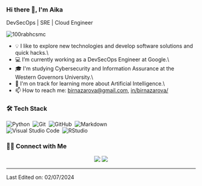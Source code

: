 ### Hi there 👋, I'm Aika

DevSecOps | SRE | Cloud Engineer

<p align="left"> <img src="https://komarev.com/ghpvc/?username=100rabhcsmc&label=Profile%20views&color=0e75b6&style=flat" alt="100rabhcsmc" /> </p>


- 💡 I like to explore new technologies and develop software solutions and quick hacks.\
- 💻 I’m currently working as a DevSecOps Engineer at Google.\
- 🎓 I'm studying Cybersecurity and Information Assurance at the Western Governors University.\
- 🤖 I'm on track for learning more about Artificial Intelligence.\
- 📫 How to reach me: birnazarova@gmail.com, [in/birnazarova/](https://www.linkedin.com/in/birnazarova/)

### 🛠 Tech Stack

![Python](https://img.shields.io/badge/-Python-05122A?style=flat&logo=python)&nbsp;
![Git](https://img.shields.io/badge/-Git-05122A?style=flat&logo=git)&nbsp;
![GitHub](https://img.shields.io/badge/-GitHub-05122A?style=flat&logo=github)&nbsp;
![Markdown](https://img.shields.io/badge/-Markdown-05122A?style=flat&logo=markdown)\
![Visual Studio Code](https://img.shields.io/badge/-Visual%20Studio%20Code-05122A?style=flat&logo=visual-studio-code&logoColor=007ACC)&nbsp;
![RStudio](https://img.shields.io/badge/-RStudio-05122A?style=flat&logo=rstudio)&nbsp;

### 🤝🏻 Connect with Me

<p align="center">
<a href="https://www.linkedin.com/in/birnazarova/"><img src="https://img.shields.io/badge/-Aditya%20Vikram%20Singh-0077B5?style=flat&logo=Linkedin&logoColor=white"/></a>
<a href="mailto:birnazarova@gmail.com"><img src="https://img.shields.io/badge/-birnazarova@gmail.com-D14836?style=flat&logo=Gmail&logoColor=white"/></a>
</p>

-----

Last Edited on: 02/07/2024
